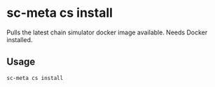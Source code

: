 # sc-meta cs install

Pulls the latest chain simulator docker image available. Needs Docker installed.

## Usage

```bash
sc-meta cs install
```

